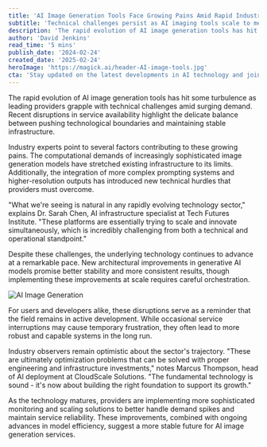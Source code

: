 ```yaml
---
title: 'AI Image Generation Tools Face Growing Pains Amid Rapid Industry Evolution'
subtitle: 'Technical challenges persist as AI imaging tools scale to meet demand'
description: 'The rapid evolution of AI image generation tools has hit some turbulence as leading providers grapple with technical challenges amid surging demand. Industry experts weigh in on the delicate balance between innovation and maintaining stable infrastructure.'
author: 'David Jenkins'
read_time: '5 mins'
publish_date: '2024-02-24'
created_date: '2025-02-24'
heroImage: 'https://magick.ai/header-AI-image-tools.jpg'
cta: 'Stay updated on the latest developments in AI technology and join the conversation about the future of image generation tools. Follow us on LinkedIn for exclusive insights and analysis from industry experts.'
---
```


The rapid evolution of AI image generation tools has hit some turbulence as leading providers grapple with technical challenges amid surging demand. Recent disruptions in service availability highlight the delicate balance between pushing technological boundaries and maintaining stable infrastructure.

Industry experts point to several factors contributing to these growing pains. The computational demands of increasingly sophisticated image generation models have stretched existing infrastructure to its limits. Additionally, the integration of more complex prompting systems and higher-resolution outputs has introduced new technical hurdles that providers must overcome.

"What we're seeing is natural in any rapidly evolving technology sector," explains Dr. Sarah Chen, AI infrastructure specialist at Tech Futures Institute. "These platforms are essentially trying to scale and innovate simultaneously, which is incredibly challenging from both a technical and operational standpoint."

Despite these challenges, the underlying technology continues to advance at a remarkable pace. New architectural improvements in generative AI models promise better stability and more consistent results, though implementing these improvements at scale requires careful orchestration.

![AI Image Generation](https://i.magick.ai/PIXE/1738406181100_magick_img.webp)

For users and developers alike, these disruptions serve as a reminder that the field remains in active development. While occasional service interruptions may cause temporary frustration, they often lead to more robust and capable systems in the long run.

Industry observers remain optimistic about the sector's trajectory. "These are ultimately optimization problems that can be solved with proper engineering and infrastructure investments," notes Marcus Thompson, head of AI deployment at CloudScale Solutions. "The fundamental technology is sound - it's now about building the right foundation to support its growth."

As the technology matures, providers are implementing more sophisticated monitoring and scaling solutions to better handle demand spikes and maintain service reliability. These improvements, combined with ongoing advances in model efficiency, suggest a more stable future for AI image generation services.